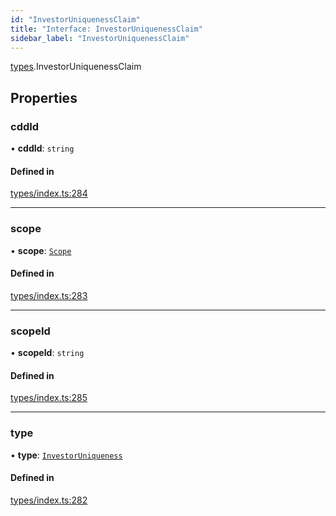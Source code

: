 ```yaml
---
id: "InvestorUniquenessClaim"
title: "Interface: InvestorUniquenessClaim"
sidebar_label: "InvestorUniquenessClaim"
---
```


[types](../../../modules/Types/Types.md).InvestorUniquenessClaim

## Properties

### cddId

• **cddId**: `string`

#### Defined in

[types/index.ts:284](https://github.com/PolymeshAssociation/polymesh-sdk/blob/95e180d2/src/types/index.ts#L284)

___

### scope

• **scope**: [`Scope`](../Scope/Scope.md)

#### Defined in

[types/index.ts:283](https://github.com/PolymeshAssociation/polymesh-sdk/blob/95e180d2/src/types/index.ts#L283)

___

### scopeId

• **scopeId**: `string`

#### Defined in

[types/index.ts:285](https://github.com/PolymeshAssociation/polymesh-sdk/blob/95e180d2/src/types/index.ts#L285)

___

### type

• **type**: [`InvestorUniqueness`](../../../enums/Types/ClaimType/ClaimType.md#investoruniqueness)

#### Defined in

[types/index.ts:282](https://github.com/PolymeshAssociation/polymesh-sdk/blob/95e180d2/src/types/index.ts#L282)
